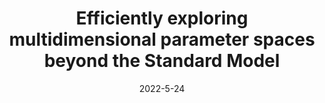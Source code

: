 ---
title: 'Efficiently exploring multidimensional parameter spaces beyond the Standard Model'
authors: Carlos A. Argüelles, Nicolò Foppiani, Matheus Hostert
collection: publication
permalink: /publication/2022-5-24-EfficientlyexploringmultidimensionalparameterspacesbeyondtheStandardModel
date: 2022-5-24
venue: Phys.Rev.D 
paperurl: 'https://arxiv.org/abs/2205.12273'
citation: 'Efficiently exploring multidimensional parameter spaces beyond the Standard Model, Carlos A. Argüelles, Nicolò Foppiani, Matheus Hostert, Phys.Rev.D 107 (2023) 3 035027'
eprint: '2205.12273'
---